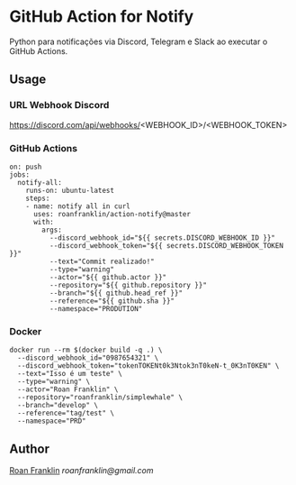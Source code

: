 # GitHub Action for Notify

Python para notificações via Discord, Telegram e Slack ao executar o GitHub Actions.


## Usage

### URL Webhook Discord
https://discord.com/api/webhooks/<WEBHOOK_ID>/<WEBHOOK_TOKEN>


### GitHub Actions
```
on: push
jobs:
  notify-all:
    runs-on: ubuntu-latest
    steps:
    - name: notify all in curl
      uses: roanfranklin/action-notify@master
      with:
        args:
          --discord_webhook_id="${{ secrets.DISCORD_WEBHOOK_ID }}"
          --discord_webhook_token="${{ secrets.DISCORD_WEBHOOK_TOKEN }}"
          --text="Commit realizado!"
          --type="warning"
          --actor="${{ github.actor }}"
          --repository="${{ github.repository }}"
          --branch="${{ github.head_ref }}"
          --reference="${{ github.sha }}"
          --namespace="PRODUTION"
```


### Docker
```
docker run --rm $(docker build -q .) \
  --discord_webhook_id="0987654321" \
  --discord_webhook_token="tokenTOKENt0k3Ntok3nT0keN-t_0K3nT0KEN" \
  --text="Isso é um teste" \
  --type="warning" \
  --actor="Roan Franklin" \
  --repository="roanfranklin/simplewhale" \
  --branch="develop" \
  --reference="tag/test" \
  --namespace="PRD"
```


## Author
[Roan Franklin](https://github.com/roanfranklin) _roanfranklin@gmail.com_